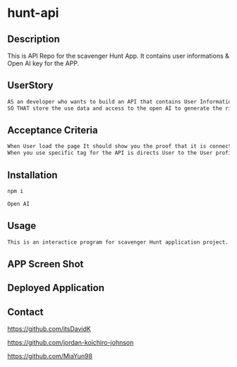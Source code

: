 # hunt-api

## Description 
This is API Repo for the scavenger Hunt App. It contains user informations & Open AI key for the APP. 


## UserStory 

```md
AS an developer who wants to build an API that contains User Information and the riddles of the scavenger hunt application. 
SO THAT store the use data and access to the open AI to generate the riddles
```

## Acceptance Criteria

```md
When User load the page It should show you the proof that it is connected properly. 
When you use specific tag for the API is directs User to the User profile, info, and open AI. 
```

## Installation 

```md
npm i

Open AI 
```

## Usage 

```md
This is an interactice program for scavenger Hunt application project. 
```

## APP Screen Shot 



## Deployed Application 



## Contact 

https://github.com/itsDavidK

https://github.com/jordan-koichiro-johnson

https://github.com/MiaYun98
